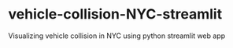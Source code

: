 # vehicle-collision-NYC-streamlit
Visualizing vehicle collision in NYC using python streamlit web app
